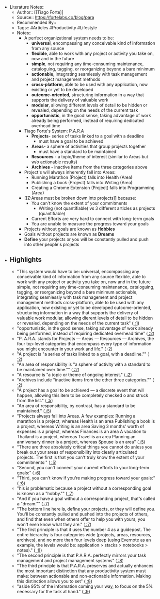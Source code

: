 - Literature Notes::
    - Author:: [[Tiago Forte]]
    - Source:: https://fortelabs.co/blog/para
    - Recommended By:: 
    - Tags:: #Articles #Productivity #Lifestyle
    - Notes::
        - A perfect organizational system needs to be:
            - **universal**, encompassing any conceivable kind of information from any source
            - **flexible**, able to work with any project or activity you take on, now and in the future
            - **simple**, not requiring any time-consuming maintenance, cataloguing, tagging, or reorganizing beyond a bare minimum
            - **actionable**, integrating seamlessly with task management and project management methods
            - **cross-platform**, able to be used with any application, now existing or yet to be developed
            - **outcome-oriented**, structuring information in a way that supports the delivery of valuable work
            - **modular**, allowing different levels of detail to be hidden or revealed, depending on the needs of the current task
            - **opportunistic**, in the good sense, taking advantage of work already being performed, instead of requiring dedicated overhead time
        - Tiago Forte's System: P.A.R.A
            - **Projects**- series of tasks linked to a goal with a deadline
                - must have a goal to be achieved 
            - **Areas**- a sphere of activities that group projects together
                - must have a standard to be maintained
            - **Resources** - a topic/theme of interest (similar to Areas but w/o actionable results)
            - **Archives** - inactive items from the three categories above
        - Project's will always inherently fall into Areas:
            - Running Marathon (Project) falls into Health (Area)
            - Publishing a book (Project) falls into Writing (Area)
            - Creating a Chrome Extension (Project) falls into Programming (Area)
        - [[Z:Areas must be broken down into projects]] because:
            - You can't know the extent of your commitments
                - Writing (not quantifiable) vs 3 different articles as projects (quantifiable)
            - Current Efforts are very hard to connect with long-term goals
            - You are unable to measure the progress toward your goals
        - Projects without goals are known as **Hobbies**
        - Goals without projects are known as **Dreams**
        - **Define** your projects or you will be constantly pulled and push into other people's projects
- ## Highlights
    - "This system would have to be: universal, encompassing any conceivable kind of information from any source flexible, able to work with any project or activity you take on, now and in the future simple, not requiring any time-consuming maintenance, cataloguing, tagging, or reorganizing beyond a bare minimum actionable, integrating seamlessly with task management and project management methods cross-platform, able to be used with any application, now existing or yet to be developed outcome-oriented, structuring information in a way that supports the delivery of valuable work modular, allowing dierent levels of detail to be hidden or revealed, depending on the needs of the current task" ([ :1](zotero://open-pdf/library/items/E9YICTR4?page=1))
    - "opportunistic, in the good sense, taking advantage of work already being performed, instead of requiring dedicated overhead time" ([ :2](zotero://open-pdf/library/items/E9YICTR4?page=2))
    - "P. A.R.A. stands for Projects — Areas — Resources — Archives, the four top-level categories that encompass every type of information you might encounter in your work and life." ([ :2](zotero://open-pdf/library/items/E9YICTR4?page=2))
    - "A project is "a series of tasks linked to a goal, with a deadline."" ([ :2](zotero://open-pdf/library/items/E9YICTR4?page=2))
    - "An area of responsibility is "a sphere of activity with a standard to be maintained over time."" ([ :2](zotero://open-pdf/library/items/E9YICTR4?page=2))
    - "A resource is "a topic or theme of ongoing interest." ([ :2](zotero://open-pdf/library/items/E9YICTR4?page=2))
    - "Archives include "inactive items from the other three categories."" ([ :2](zotero://open-pdf/library/items/E9YICTR4?page=2))
    - "A project has a goal to be achieved — a discrete event that will happen, allowing this item to be completely checked o and struck from the list." ([ :5](zotero://open-pdf/library/items/E9YICTR4?page=5))
    - "An area of responsibility, by contrast, has a standard to be maintained." ([ :5](zotero://open-pdf/library/items/E9YICTR4?page=5))
    - "Projects always fall into Areas. A few examples: Running a marathon is a project, whereas Health is an area Publishing a book is a project, whereas Writing is an area Saving 3 months' worth of expenses is a project, whereas Finances is an area A vacation to Thailand is a project, whereas Travel is an area Planning an anniversary dinner is a project, whereas Spouse is an area" ([ :5](zotero://open-pdf/library/items/E9YICTR4?page=5))
    - "There are three absolutely critical things you cannot do unless you break out your areas of responsibility into clearly articulated projects. The first is that you can't truly know the extent of your commitments:" ([ :5](zotero://open-pdf/library/items/E9YICTR4?page=5))
    - "Second, you can't connect your current efforts to your long-term goals:" ([ :6](zotero://open-pdf/library/items/E9YICTR4?page=6))
    - "Third, you can't know if you're making progress toward your goals:" ([ :6](zotero://open-pdf/library/items/E9YICTR4?page=6))
    - "his is problematic because a project without a corresponding goal is known as a "hobby."" ([ :7](zotero://open-pdf/library/items/E9YICTR4?page=7))
    - "And if you have a goal without a corresponding project, that's called a "dream."" ([ :7](zotero://open-pdf/library/items/E9YICTR4?page=7))
    - "The bottom line here is, define your projects, or they will define you. You'll be constantly pulled and pushed into the projects of others, and find that even when others offer to help you with yours, you won't even know what they are." ([ :7](zotero://open-pdf/library/items/E9YICTR4?page=7))
    - "The first principle is that it uses the number 4 as a guidepost. The entire hierarchy is four categories wide (projects, areas, resources, archives), and no more than four levels deep (using Evernote as an example, the levels would be: application > stacks > notebooks > notes)." ([ :8](zotero://open-pdf/library/items/E9YICTR4?page=8))
    - "The second principle is that P.A.R.A. perfectly mirrors your task management and project management systems" ([ :8](zotero://open-pdf/library/items/E9YICTR4?page=8))
    - "The third principle is that P.A.R.A. preserves and actually enhances the most important distinction that any productivity system must make: between actionable and non-actionable information. Making this distinction allows you to set" ([ :8](zotero://open-pdf/library/items/E9YICTR4?page=8))
    - "aside 95% of the information coming your way, to focus on the 5% necessary for the task at hand." ([ :9](zotero://open-pdf/library/items/E9YICTR4?page=9))
